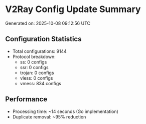 # V2Ray Config Update Summary
Generated on: 2025-10-08 09:12:56 UTC

## Configuration Statistics
- Total configurations: 9144
- Protocol breakdown:
  - ss: 0 configs
  - ssr: 0 configs
  - trojan: 0 configs
  - vless: 0 configs
  - vmess: 834 configs

## Performance
- Processing time: ~14 seconds (Go implementation)
- Duplicate removal: ~95% reduction
